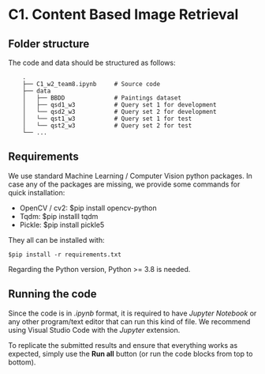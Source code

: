 # C1. Content Based Image Retrieval 

## Folder structure
The code and data should be structured as follows:

        .
        ├── C1_w2_team8.ipynb     # Source code
        ├── data                  
        │   ├── BBDD              # Paintings dataset
        │   ├── qsd1_w3           # Query set 1 for development
        │   └── qsd2_w3           # Query set 2 for development
        │   └── qst1_w3           # Query set 1 for test
        │   └── qst2_w3           # Query set 2 for test
        └── ...

## Requirements

We use standard Machine Learning / Computer Vision python packages. In case any of the packages are missing, we provide some commands for quick installation:

- OpenCV / cv2: $pip install opencv-python
- Tqdm: $pip installl tqdm
- Pickle: $pip install pickle5

They all can be installed with:
```console
$pip install -r requirements.txt
```
Regarding the Python version, Python >= 3.8 is needed.

## Running the code
Since the code is in _.ipynb_ format, it is required to have _Jupyter Notebook_ or any other program/text editor that can run this kind of file. We recommend using Visual Studio Code with the _Jupyter_ extension.

To replicate the submitted results and ensure that everything works as expected, simply use the __Run all__ button (or run the code blocks from top to bottom).
